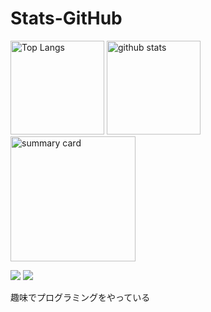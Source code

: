 # Stats-GitHub
<p align="left"> 
  <img alt="Top Langs" height="150px" src="https://github-readme-stats.vercel.app/api/top-langs/?username=Koala-Mana&layout=compact&show_icons=true&theme=dark" />
  <img alt="github stats" height="150px" src="https://github-readme-stats.vercel.app/api?username=Koala-Mana&theme=tokyonight&show_icons=ture" />
  <img alt="summary card" height="200px"src="http://github-profile-summary-cards.vercel.app/api/cards/profile-details?username=Koala-Mana&theme=2077" />
</p>

![](https://komarev.com/ghpvc/?username=Koala-Mana&style=for-the-badge&color=orange)
![](https://img.shields.io/twitter/follow/koala2157?style=for-the-badge&color=blue)

 趣味でプログラミングをやっている
